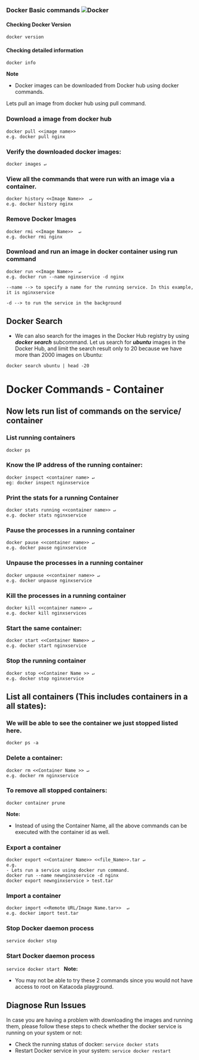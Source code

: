 ### Docker Basic commands   ![Docker](https://img.shields.io/badge/-F7F8F9?style=flat-square&logo=Docker)

<h4>Checking Docker Version</h4>

```
docker version
```

<h4>Checking detailed information</h4>

```
docker info
```

<b>Note</b>
- Docker images can be downloaded from Docker hub using docker commands.

Lets pull an image from docker hub using pull command.

### Download a image from docker hub
```
docker pull <<image name>> 
e.g. docker pull nginx
```

### Verify the downloaded docker images:
```
docker images ↵
```
### View all the commands that were run with an image via a container.
```
docker history <<Image Name>>  ↵
e.g. docker history nginx
```
### Remove Docker Images
```
docker rmi <<Image Name>>  ↵
e.g. docker rmi nginx
```
### Download and run an image in docker container using run command
```
docker run <<Image Name>>  ↵
e.g. docker run --name nginxservice -d nginx
```
```
--name --> to specify a name for the running service. In this example, it is nginxservice

-d --> to run the service in the background
```

## Docker Search
- We can also search for the images in the Docker Hub registry by using <b><i>docker search</i></b> subcommand. Let us search for <b><i>ubuntu</i></b> images in the Docker Hub, and limit the search result only to 20 because we have more than 2000 images on Ubuntu:
```
docker search ubuntu | head -20
```


# Docker Commands - Container
## Now lets run list of commands on the service/ container
### List running containers

```docker ps```

### Know the IP address of the running container:
```
docker inspect <container name> ↵
eg: docker inspect nginxservice
```
### Print the stats for a running Container
```
docker stats running <<container name>> ↵
e.g. docker stats nginxservice
```
### Pause the processes in a running container
```
docker pause <<container name>> ↵
e.g. docker pause nginxservice
```
### Unpause the processes in a running container
```
docker unpause <<container name>> ↵
e.g. docker unpause nginxservice
```
### Kill the processes in a running container
```
docker kill <<container name>> ↵
e.g. docker kill nginxservices
```
### Start the same container:
```
docker start <<Container Name>> ↵
e.g. docker start nginxservice
```
### Stop the running container
```
docker stop <<Container Name >> ↵
e.g. docker stop nginxservice
```
## List all containers (This includes containers in a all states):

### We will be able to see the container we just stopped listed here.
```
docker ps -a 
```
### Delete a container:
```
docker rm <<Container Name >> ↵
e.g. docker rm nginxservice
```
### To remove all stopped containers:
```
docker container prune 
```

<b>Note:</b>
- Instead of using the Container Name, all the above commands can be executed with the container id as well.

### Export a container
```
docker export <<Container Name>> <<file_Name>>.tar ↵
e.g. 
- Lets run a service using docker run command.
docker run --name newnginxservice -d nginx
docker export newnginxservice > test.tar
```
### Import a container
```
docker import <<Remote URL/Image Name.tar>>  ↵
e.g. docker import test.tar
```
### Stop Docker daemon process
```service docker stop  ```
### Start Docker daemon process
```service docker start ```
<b>Note:</b>
- You may not be able to try these 2 commands since you would not have access to root on Katacoda playground.

## Diagnose Run Issues
In case you are having a problem with downloading the images and running them, please follow these steps to check whether the docker service is running on your system or not:

- Check the running status of docker:
```service docker stats```
- Restart Docker service in your system:
```service docker restart```

